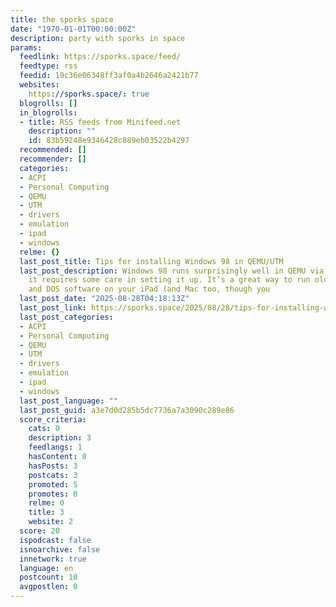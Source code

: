 ```yaml
---
title: the sporks space
date: "1970-01-01T00:00:00Z"
description: party with sporks in space
params:
  feedlink: https://sporks.space/feed/
  feedtype: rss
  feedid: 19c36e06348ff3af0a4b2646a2421b77
  websites:
    https://sporks.space/: true
  blogrolls: []
  in_blogrolls:
  - title: RSS feeds from Minifeed.net
    description: ""
    id: 83b59248e9346428c889eb03522b4297
  recommended: []
  recommender: []
  categories:
  - ACPI
  - Personal Computing
  - QEMU
  - UTM
  - drivers
  - emulation
  - ipad
  - windows
  relme: {}
  last_post_title: Tips for installing Windows 98 in QEMU/UTM
  last_post_description: Windows 98 runs surprisingly well in QEMU via UTM SE, but
    it requires some care in setting it up. It’s a great way to run old 90s Windows
    and DOS software on your iPad (and Mac too, though you
  last_post_date: "2025-08-28T04:18:13Z"
  last_post_link: https://sporks.space/2025/08/28/tips-for-installing-windows-98-in-qemu-utm/
  last_post_categories:
  - ACPI
  - Personal Computing
  - QEMU
  - UTM
  - drivers
  - emulation
  - ipad
  - windows
  last_post_language: ""
  last_post_guid: a3e7d0d285b5dc7736a7a3090c289e86
  score_criteria:
    cats: 0
    description: 3
    feedlangs: 1
    hasContent: 0
    hasPosts: 3
    postcats: 3
    promoted: 5
    promotes: 0
    relme: 0
    title: 3
    website: 2
  score: 20
  ispodcast: false
  isnoarchive: false
  innetwork: true
  language: en
  postcount: 10
  avgpostlen: 0
---
```

